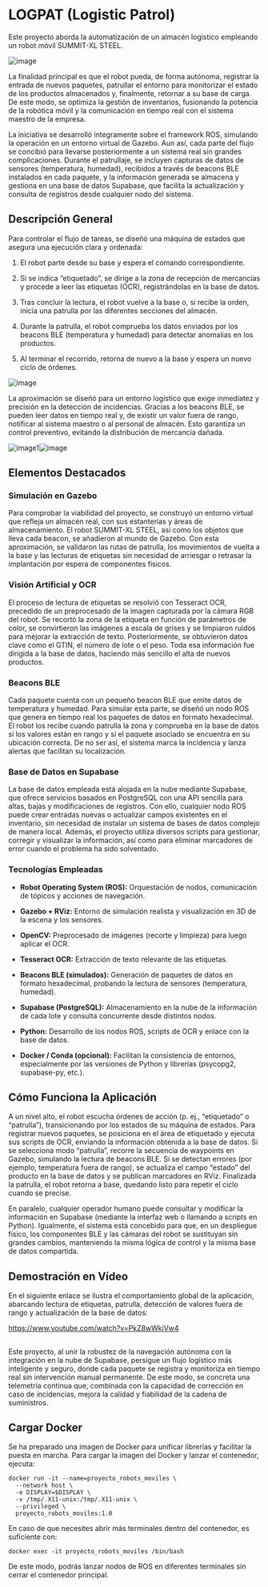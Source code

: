 # LOGPAT (Logistic Patrol)
Este proyecto aborda la automatización de un almacén logístico empleando un robot móvil SUMMIT-XL STEEL. 

![image](https://github.com/user-attachments/assets/fa293287-b242-4665-8197-886c804cda9c)

La finalidad principal es que el robot pueda, de forma autónoma, registrar la entrada de nuevos paquetes, patrullar el entorno para monitorizar el estado de los productos almacenados y, finalmente, retornar a su base de carga. De este modo, se optimiza la gestión de inventarios, fusionando la potencia de la robótica móvil y la comunicación en tiempo real con el sistema maestro de la empresa.

La iniciativa se desarrolló íntegramente sobre el framework ROS, simulando la operación en un entorno virtual de Gazebo. Aun así, cada parte del flujo se concibió para llevarse posteriormente a un sistema real sin grandes complicaciones. Durante el patrullaje, se incluyen capturas de datos de sensores (temperatura, humedad), recibidos a través de beacons BLE instalados en cada paquete, y la información generada se almacena y gestiona en una base de datos Supabase, que facilita la actualización y consulta de registros desde cualquier nodo del sistema.

## Descripción General
Para controlar el flujo de tareas, se diseñó una máquina de estados que asegura una ejecución clara y ordenada:

1. El robot parte desde su base y espera el comando correspondiente.

2. Si se indica “etiquetado”, se dirige a la zona de recepción de mercancías y procede a leer las etiquetas (OCR), registrándolas en la base de datos.

3. Tras concluir la lectura, el robot vuelve a la base o, si recibe la orden, inicia una patrulla por las diferentes secciones del almacén.

4. Durante la patrulla, el robot comprueba los datos enviados por los beacons BLE (temperatura y humedad) para detectar anomalías en los productos.

5. Al terminar el recorrido, retorna de nuevo a la base y espera un nuevo ciclo de órdenes.

![image](https://github.com/user-attachments/assets/440b8f15-ba14-4635-bce5-763486ab7ab0)

La aproximación se diseñó para un entorno logístico que exige inmediatez y precisión en la detección de incidencias. Gracias a los beacons BLE, se pueden leer datos en tiempo real y, de existir un valor fuera de rango, notificar al sistema maestro o al personal de almacén. Esto garantiza un control preventivo, evitando la distribución de mercancía dañada.

![image1](https://github.com/user-attachments/assets/71e12f5b-65c6-42db-8804-913a17ce8517)![image](https://github.com/user-attachments/assets/94742cd2-1938-49bb-a43c-479749829261)

## Elementos Destacados
### Simulación en Gazebo
Para comprobar la viabilidad del proyecto, se construyó un entorno virtual que refleja un almacén real, con sus estanterías y áreas de almacenamiento. El robot SUMMIT-XL STEEL, así como los objetos que lleva cada beacon, se añadieron al mundo de Gazebo. Con esta aproximación, se validaron las rutas de patrulla, los movimientos de vuelta a la base y las lecturas de etiquetas sin necesidad de arriesgar o retrasar la implantación por espera de componentes físicos.

### Visión Artificial y OCR
El proceso de lectura de etiquetas se resolvió con Tesseract OCR, precedido de un preprocesado de la imagen capturada por la cámara RGB del robot. Se recortó la zona de la etiqueta en función de parámetros de color, se convirtieron las imágenes a escala de grises y se limpiaron ruidos para mejorar la extracción de texto. Posteriormente, se obtuvieron datos clave como el GTIN, el número de lote o el peso. Toda esa información fue dirigida a la base de datos, haciendo más sencillo el alta de nuevos productos.

### Beacons BLE
Cada paquete cuenta con un pequeño beacon BLE que emite datos de temperatura y humedad. Para simular esta parte, se diseñó un nodo ROS que genera en tiempo real los paquetes de datos en formato hexadecimal. El robot los recibe cuando patrulla la zona y comprueba en la base de datos si los valores están en rango y si el paquete asociado se encuentra en su ubicación correcta. De no ser así, el sistema marca la incidencia y lanza alertas que facilitan su localización.

### Base de Datos en Supabase
La base de datos empleada está alojada en la nube mediante Supabase, que ofrece servicios basados en PostgreSQL con una API sencilla para altas, bajas y modificaciones de registros. Con ello, cualquier nodo ROS puede crear entradas nuevas o actualizar campos existentes en el inventario, sin necesidad de instalar un sistema de bases de datos complejo de manera local. Además, el proyecto utiliza diversos scripts para gestionar, corregir y visualizar la información, así como para eliminar marcadores de error cuando el problema ha sido solventado.

### Tecnologías Empleadas
- **Robot Operating System (ROS):** Orquestación de nodos, comunicación de tópicos y acciones de navegación.

- **Gazebo + RViz:** Entorno de simulación realista y visualización en 3D de la escena y los sensores.

- **OpenCV:** Preprocesado de imágenes (recorte y limpieza) para luego aplicar el OCR.

- **Tesseract OCR:** Extracción de texto relevante de las etiquetas.

- **Beacons BLE (simulados):** Generación de paquetes de datos en formato hexadecimal, probando la lectura de sensores (temperatura, humedad).

- **Supabase (PostgreSQL):** Almacenamiento en la nube de la información de cada lote y consulta concurrente desde distintos nodos.

- **Python:** Desarrollo de los nodos ROS, scripts de OCR y enlace con la base de datos.

- **Docker / Conda (opcional):** Facilitan la consistencia de entornos, especialmente por las versiones de Python y librerías (psycopg2, supabase-py, etc.).

## Cómo Funciona la Aplicación
A un nivel alto, el robot escucha órdenes de acción (p. ej., “etiquetado” o “patrulla”), transicionando por los estados de su máquina de estados. Para registrar nuevos paquetes, se posiciona en el área de etiquetado y ejecuta sus scripts de OCR, enviando la información obtenida a la base de datos. Si se selecciona modo “patrulla”, recorre la secuencia de waypoints en Gazebo, simulando la lectura de beacons BLE. Si se detectan errores (por ejemplo, temperatura fuera de rango), se actualiza el campo “estado” del producto en la base de datos y se publican marcadores en RViz. Finalizada la patrulla, el robot retorna a base, quedando listo para repetir el ciclo cuando se precise.

En paralelo, cualquier operador humano puede consultar y modificar la información en Supabase (mediante la interfaz web o llamando a scripts en Python). Igualmente, el sistema está concebido para que, en un despliegue físico, los componentes BLE y las cámaras del robot se sustituyan sin grandes cambios, manteniendo la misma lógica de control y la misma base de datos compartida.

## Demostración en Vídeo
En el siguiente enlace se ilustra el comportamiento global de la aplicación, abarcando lectura de etiquetas, patrulla, detección de valores fuera de rango y actualización de la base de datos:

https://www.youtube.com/watch?v=PkZ8wWkjVw4

##
Este proyecto, al unir la robustez de la navegación autónoma con la integración en la nube de Supabase, persigue un flujo logístico más inteligente y seguro, donde cada paquete se registra y monitoriza en tiempo real sin intervención manual permanente. De este modo, se concreta una telemetría continua que, combinada con la capacidad de corrección en caso de incidencias, mejora la calidad y fiabilidad de la cadena de suministros.

## Cargar Docker

Se ha preparado una imagen de Docker para unificar librerías y facilitar la puesta en marcha. Para cargar la imagen del Docker y lanzar el contenedor, ejecuta:
```
docker run -it --name=proyecto_robots_moviles \
  --network host \
  -e DISPLAY=$DISPLAY \
  -v /tmp/.X11-unix:/tmp/.X11-unix \
  --privileged \
  proyecto_robots_moviles:1.0
```
En caso de que necesites abrir más terminales dentro del contenedor, es suficiente con:
```
docker exec -it proyecto_robots_moviles /bin/bash
```

De este modo, podrás lanzar nodos de ROS en diferentes terminales sin cerrar el contenedor principal.